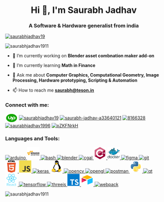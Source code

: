 <h1 align="center">Hi 👋, I'm Saurabh Jadhav</h1>
<h3 align="center">A Software & Hardware generalist from india</h3>
<p align="left"> <a href="https://twitter.com/saurabhjadhav19" target="blank"><img src="https://img.shields.io/twitter/follow/saurabhjadhav19?logo=twitter&style=for-the-badge" alt="saurabhjadhav19" /></a> </p>

<p align="left"> <img src="https://komarev.com/ghpvc/?username=saurabhjadhav1911&label=Profile%20views&color=0e75b6&style=flat" alt="saurabhjadhav1911" /> </p>

- 🔭 I’m currently working on **Blender asset combnation maker add-on**

- 🌱 I’m currently learning **Math in Finance**

- 💬 Ask me about **Computer Graphics, Computational Geometry, Image Processing, Hardware prototyping, Scripting & Automation**

- 📫 How to reach me **saurabh@teson.in**

<h3 align="left">Connect with me:</h3>
<p align="left">
<a href="https://www.upwork.com/freelancers/~01fd6e9606ad30a878" target="blank"><img align="center" src="https://raw.githubusercontent.com/saurabhjadhav1911/saurabhjadhav1911/main/data/upwork.svg?token=GHSAT0AAAAAABUBIPFTQLDPFPV4M2L5WZFOYTOJRPQ" alt="saurabhjadhav19" height="30" width="40" /></a>
<a href="https://twitter.com/saurabhjadhav19" target="blank"><img align="center" src="https://raw.githubusercontent.com/rahuldkjain/github-profile-readme-generator/master/src/images/icons/Social/twitter.svg" alt="saurabhjadhav19" height="30" width="40" /></a>
<a href="https://linkedin.com/in/saurabh-jadhav-a33640121" target="blank"><img align="center" src="https://raw.githubusercontent.com/rahuldkjain/github-profile-readme-generator/master/src/images/icons/Social/linked-in-alt.svg" alt="saurabh-jadhav-a33640121" height="30" width="40" /></a>
<a href="https://stackoverflow.com/users/8166328" target="blank"><img align="center" src="https://raw.githubusercontent.com/rahuldkjain/github-profile-readme-generator/master/src/images/icons/Social/stack-overflow.svg" alt="8166328" height="30" width="40" /></a>
<a href="https://instagram.com/saurabhjadhav1996" target="blank"><img align="center" src="https://raw.githubusercontent.com/rahuldkjain/github-profile-readme-generator/master/src/images/icons/Social/instagram.svg" alt="saurabhjadhav1996" height="30" width="40" /></a>
<a href="https://discord.gg/pZKFNrkH" target="blank"><img align="center" src="https://raw.githubusercontent.com/rahuldkjain/github-profile-readme-generator/master/src/images/icons/Social/discord.svg" alt="pZKFNrkH" height="30" width="40" /></a>
</p>

<h3 align="left">Languages and Tools:</h3>
<p align="left"> <a href="https://www.arduino.cc/" target="_blank" rel="noreferrer"> <img src="https://cdn.worldvectorlogo.com/logos/arduino-1.svg" alt="arduino" width="40" height="40"/> </a> <a href="https://aws.amazon.com" target="_blank" rel="noreferrer"> <img src="https://raw.githubusercontent.com/devicons/devicon/master/icons/amazonwebservices/amazonwebservices-original-wordmark.svg" alt="aws" width="40" height="40"/> </a> <a href="https://www.gnu.org/software/bash/" target="_blank" rel="noreferrer"> <img src="https://www.vectorlogo.zone/logos/gnu_bash/gnu_bash-icon.svg" alt="bash" width="40" height="40"/> </a> <a href="https://www.blender.org/" target="_blank" rel="noreferrer"> <img src="https://upload.wikimedia.org/wikipedia/commons/0/0c/Blender_logo_no_text.svg" alt="blender" width="40" height="40"/> </a> <a href="https://www.cgal.org/" target="_blank" rel="noreferrer"> <img src="https://www.cgal.org/images/cgal_logo/cgal_2013_grey_square.svg" alt="cgal" width="40" height="40"/> </a> <a href="https://www.w3schools.com/cpp/" target="_blank" rel="noreferrer"> <img src="https://raw.githubusercontent.com/devicons/devicon/master/icons/cplusplus/cplusplus-original.svg" alt="cplusplus" width="40" height="40"/> </a> <a href="https://www.docker.com/" target="_blank" rel="noreferrer"> <img src="https://raw.githubusercontent.com/devicons/devicon/master/icons/docker/docker-original-wordmark.svg" alt="docker" width="40" height="40"/> </a> <a href="https://www.figma.com/" target="_blank" rel="noreferrer"> <img src="https://www.vectorlogo.zone/logos/figma/figma-icon.svg" alt="figma" width="40" height="40"/> </a> <a href="https://git-scm.com/" target="_blank" rel="noreferrer"> <img src="https://www.vectorlogo.zone/logos/git-scm/git-scm-icon.svg" alt="git" width="40" height="40"/> </a> <a href="https://www.w3.org/html/" target="_blank" rel="noreferrer"> <img src="https://raw.githubusercontent.com/devicons/devicon/master/icons/html5/html5-original-wordmark.svg" alt="html5" width="40" height="40"/> </a> <a href="https://developer.mozilla.org/en-US/docs/Web/JavaScript" target="_blank" rel="noreferrer"> <img src="https://raw.githubusercontent.com/devicons/devicon/master/icons/javascript/javascript-original.svg" alt="javascript" width="40" height="40"/> </a> <a href="https://keras.io/" target="_blank" rel="noreferrer"> <img src="https://upload.wikimedia.org/wikipedia/commons/a/ae/Keras_logo.svg" alt="keras" width="40" height="40"/> </a> <a href="https://www.linux.org/" target="_blank" rel="noreferrer"> <img src="https://raw.githubusercontent.com/devicons/devicon/master/icons/linux/linux-original.svg" alt="linux" width="40" height="40"/> </a> <a href="https://opencv.org/" target="_blank" rel="noreferrer"> <img src="https://www.vectorlogo.zone/logos/opencv/opencv-icon.svg" alt="opencv" width="40" height="40"/> </a> <a href="https://www.opengl.org//" target="_blank" rel="noreferrer"> <img src="https://upload.wikimedia.org/wikipedia/commons/e/e9/Opengl-logo.svg" alt="opengl" width="40" height="40"/> </a> <a href="https://postman.com" target="_blank" rel="noreferrer"> <img src="https://www.vectorlogo.zone/logos/getpostman/getpostman-icon.svg" alt="postman" width="40" height="40"/> </a> <a href="https://www.python.org" target="_blank" rel="noreferrer"> <img src="https://raw.githubusercontent.com/devicons/devicon/master/icons/python/python-original.svg" alt="python" width="40" height="40"/> </a> <a href="https://www.qt.io/" target="_blank" rel="noreferrer"> <img src="https://upload.wikimedia.org/wikipedia/commons/0/0b/Qt_logo_2016.svg" alt="qt" width="40" height="40"/> </a> <a href="https://reactjs.org/" target="_blank" rel="noreferrer"> <img src="https://raw.githubusercontent.com/devicons/devicon/master/icons/react/react-original-wordmark.svg" alt="react" width="40" height="40"/> </a> <a href="https://www.tensorflow.org" target="_blank" rel="noreferrer"> <img src="https://www.vectorlogo.zone/logos/tensorflow/tensorflow-icon.svg" alt="tensorflow" width="40" height="40"/> </a> <a href="https://threejs.org/" target="_blank" rel="noreferrer"> <img src="https://raw.githubusercontent.com/mrdoob/three.js/38bf5f47a8c01a1d12d16a41b4097dc9ee31daad/files/icon.svg" alt="threejs" width="40" height="40"/> </a> <a href="https://www.typescriptlang.org/" target="_blank" rel="noreferrer"> <img src="https://raw.githubusercontent.com/devicons/devicon/master/icons/typescript/typescript-original.svg" alt="typescript" width="40" height="40"/> </a> <a href="https://www.airtable.com/" target="_blank" rel="noreferrer"> <svg xmlns="http://www.w3.org/2000/svg" shape-rendering="geometricPrecision" viewBox="0 0 200 170"alt="webpack" width="40" height="40"><path fill="#FCB400" d="M90.039 12.367L24.079 39.66c-3.667 1.519-3.63 6.729.062 8.192l66.235 26.266a24.575 24.575 0 0018.12 0l66.236-26.266c3.69-1.463 3.729-6.673.06-8.191l-65.958-27.294a24.578 24.578 0 00-18.795 0"></path><path fill="#18BFFF" d="M105.312 88.46v65.617c0 3.12 3.147 5.258 6.048 4.108l73.806-28.648a4.418 4.418 0 002.79-4.108V59.813c0-3.121-3.147-5.258-6.048-4.108l-73.806 28.648a4.42 4.42 0 00-2.79 4.108"></path><path fill="#F82B60" d="M88.078 91.846l-21.904 10.576-2.224 1.075-46.238 22.155c-2.93 1.414-6.672-.722-6.672-3.978V60.088c0-1.178.604-2.195 1.414-2.96a5.024 5.024 0 011.12-.84c1.104-.663 2.68-.84 4.02-.31L87.71 83.76c3.564 1.414 3.844 6.408.368 8.087"></path><path fill="rgba(0, 0, 0, 0.25)" d="M88.078 91.846l-21.904 10.576-53.72-45.295a5.024 5.024 0 011.12-.839c1.104-.663 2.68-.84 4.02-.31L87.71 83.76c3.564 1.414 3.844 6.408.368 8.087"></path></svg>  </a> <a href="https://webpack.js.org" target="_blank" rel="noreferrer"> <img src="https://raw.githubusercontent.com/webpack/media/master/logo/icon.svg" alt="webpack" width="40" height="40"/> </a></p>

<p><img align="left" src="https://github-readme-stats.vercel.app/api/top-langs?username=saurabhjadhav1911&show_icons=true&locale=en&layout=compact" alt="saurabhjadhav1911" /></p>
